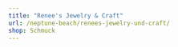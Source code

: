 ```yaml
---
title: "Renee's Jewelry & Craft"
url: /neptune-beach/renees-jewelry-und-craft/
shop: Schmuck
---
```

